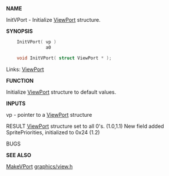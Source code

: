
**NAME**

InitVPort - Initialize [ViewPort](_OOBX) structure.

**SYNOPSIS**

```c
    InitVPort( vp )
               a0

    void InitVPort( struct ViewPort * );

```
Links: [ViewPort](_OOBX) 

**FUNCTION**

Initialize [ViewPort](_OOBX) structure to default values.

**INPUTS**

vp - pointer to a [ViewPort](_OOBX) structure

RESULT
[ViewPort](_OOBX) structure set to all 0's. (1.0,1.1)
New field added SpritePriorities, initialized to 0x24 (1.2)

BUGS

**SEE ALSO**

[MakeVPort](MakeVPort) [graphics/view.h](_OOBX)
